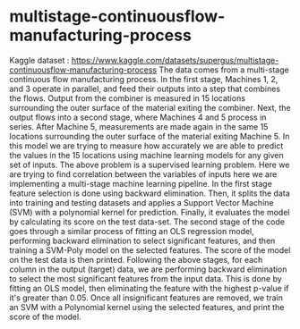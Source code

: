 # multistage-continuousflow-manufacturing-process
Kaggle dataset : https://www.kaggle.com/datasets/supergus/multistage-continuousflow-manufacturing-process
The data comes from a multi-stage continuous flow manufacturing process. In the first stage,
Machines 1, 2, and 3 operate in parallel, and feed their outputs into a step that combines the
flows. Output from the combiner is measured in 15 locations surrounding the outer surface of
the material exiting the combiner.
Next, the output flows into a second stage, where Machines 4 and 5 process in series. After
Machine 5, measurements are made again in the same 15 locations surrounding the outer
surface of the material exiting Machine 5.
In this model we are trying to measure how accurately we are able to predict the values in the
15 locations using machine learning models for any given set of inputs.
The above problem is a supervised learning problem. Here we are trying to find
correlation between the variables of inputs here we are implementing a multi-stage
machine learning pipeline.
In the first stage feature selection is done using backward elimination. Then, it
splits the data into training and testing datasets and applies a Support Vector
Machine (SVM) with a polynomial kernel for prediction. Finally, it evaluates the
model by calculating its score on the test data-set.
The second stage of the code goes through a similar process of fitting an OLS
regression model, performing backward elimination to select significant features,
and then training a SVM-Poly model on the selected features. The score of the
model on the test data is then printed.
Following the above stages, for each column in the output (target) data, we are
performing backward elimination to select the most significant features from the input
data. This is done by fitting an OLS model, then eliminating the feature with the
highest p-value if it's greater than 0.05. Once all insignificant features are removed,
we train an SVM with a Polynomial kernel using the selected features, and print the
score of the model.
